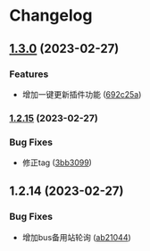 # Changelog

## [1.3.0](https://github.com/chichann/jav_study/compare/v1.2.15...v1.3.0) (2023-02-27)


### Features

* 增加一键更新插件功能 ([692c25a](https://github.com/chichann/jav_study/commit/692c25a1e7bb586f0d608f31ef0f5b860e792fdf))

### [1.2.15](https://github.com/chichann/jav_study/compare/v1.2.14...v1.2.15) (2023-02-27)


### Bug Fixes

* 修正tag ([3bb3099](https://github.com/chichann/jav_study/commit/3bb309973352855effe884ba91b6d76694070417))

## 1.2.14 (2023-02-27)


### Bug Fixes

* 增加bus备用站轮询 ([ab21044](https://github.com/chichann/jav_study/commit/ab2104454e97ef5b685ee9dbcb930d82eecbf78d))
